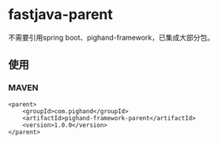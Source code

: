 # fastjava-parent

不需要引用spring boot、pighand-framework，已集成大部分包。

## 使用

### MAVEN

```
<parent>
    <groupId>com.pighand</groupId>
    <artifactId>pighand-framework-parent</artifactId>
    <version>1.0.0</version>
</parent>
```